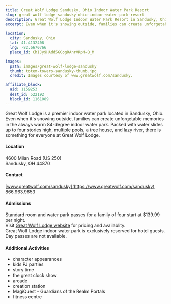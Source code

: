 ```yaml
---
title: Great Wolf Lodge Sandusky, Ohio Indoor Water Park Resort
slug: great-wolf-lodge-sandusky-ohio-indoor-water-park-resort
description: Great Wolf Lodge Indoor Water Park Resort in Sandusky, Ohio. Your weatherproof family vacation starts here.  
excerpt: Even when it's snowing outside, families can create unforgetable memories in the always warm 84-degree indoor water park.

location:
  city: Sandusky, Ohio
  lat: 41.4132408
  lng: -82.6670766
  place_id: ChIJy9HAdd5GOogRAnrVRpM-Q_M

images:
  path: images/great-wolf-lodge-sandusky
  thumb: totem-towers-sandusky-thumb.jpg
  credit: Images courtesy of www.greatwolf.com/sandusky.

affiliate_block:
  aid: 1159253
  dest_id: 522192
  block_id: 1161089
---
```

Great Wolf Lodge is a premier indoor water park located in Sandusky, Ohio.  Even when it's snowing outside, families can create unforgetable memories in the always warm 84-degree indoor water park.  Packed with water slides up to four stories high, multiple pools, a tree house, and lazy river, there is something for everyone at Great Wolf Lodge.  

#### Location 
4600 Milan Road (US 250)  
Sandusky, OH 44870

#### Contact 
[www.greatwolf.com/sandusky](https://www.greatwolf.com/sandusky)  
866.963.9653

#### Admissions 
Standard room and water park passes for a family of four start at $139.99 per night.   
Visit [Great Wolf Lodge website](https://www.greatwolf.com/sandusky/plan) for pricing and availablity.   
Great Wolf Lodge indoor water park is exclusively reserved for hotel guests.  Day passes are not available.  

#### Additional Activities
- character appearances
- kids PJ parties
- story time
- the great clock show 
- arcade
- creation station
- MagiQuest - Guardians of the Realm Portals
- fitness centre 
